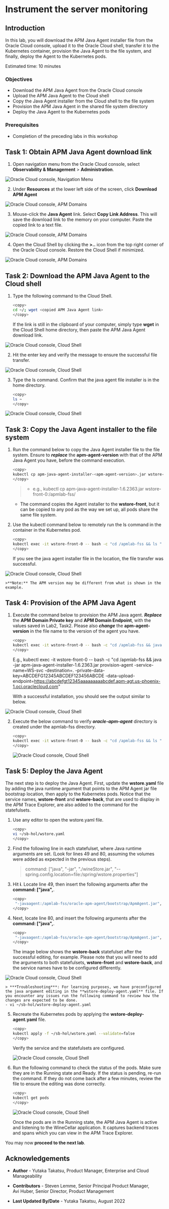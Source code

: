 # Instrument the server monitoring

## Introduction

In this lab, you will download the APM Java Agent installer file from the Oracle Cloud console, upload it to the Oracle Cloud shell, transfer it to the Kubernetes container, provision the Java Agent to the file system, and finally, deploy the Agent to the Kubernetes pods.

Estimated time: 10 minutes

### Objectives

* Download the APM Java Agent from the Oracle Cloud console
*	Upload the APM Java Agent to the Cloud shell
*	Copy the Java Agent installer from the Cloud shell to the file system
*	Provision the APM Java Agent in the shared file system directory
*	Deploy the Java Agent to the Kubernetes pods

### Prerequisites

* Completion of the preceding labs in this workshop

## Task 1: Obtain APM Java Agent download link

1.	Open navigation menu from the Oracle Cloud console, select **Observability & Management** > **Administration**.

   ![Oracle Cloud console, Navigation Menu](images/4-1-1-menu.png " ")

2.	Under **Resources** at the lower left side of the screen, click **Download APM Agent**

   ![Oracle Cloud console, APM Domains](images/4-1-2-apmdomain.png " ")

3.	Mouse-click the **Java Agent** link. Select **Copy Link Address**. This will save the download link to the memory on your computer. Paste the copied link to a text file.

   ![Oracle Cloud console, APM Domains](images/4-1-3-apmdomain.png " ")

4. 	Open the Cloud Shell by clicking the **>..** icon from the top right corner of the Oracle Cloud console. Restore the Cloud Shell if minimized.

   ![Oracle Cloud console, APM Domains](images/4-1-4-cloudshell.png " ")


## Task 2: Download the APM Java Agent to the Cloud shell

1.  Type the following command to the Cloud Shell.

    ``` bash
    <copy>
    cd ~/; wget <copied APM Java Agent link>
    </copy>
    ```
    If the link is still in the clipboard of your computer, simply type **wget** in the Cloud Shell home directory, then paste the APM Java Agent download link.

   ![Oracle Cloud console, Cloud Shell](images/4-1-5-cloudshell.png " ")

2.	Hit the enter key and verify the message to ensure the successful file transfer.

   ![Oracle Cloud console, Cloud Shell](images/4-1-6-cloudshell.png " ")

3.  Type the ls command. Confirm that the java agent file installer is in the home directory.

    ``` bash
    <copy>
    ls ~
    </copy>
    ```
   ![Oracle Cloud console, Cloud Shell](images/4-1-7-cloudshell.png " ")

## Task 3: Copy the Java Agent installer to the file system

1.	Run the command below to copy the Java Agent installer file to the file system. Ensure to ***replace*** the **apm-agent-version** with that of the APM Java Agent you have, before the command execution.

    ``` bash
    <copy>
    kubectl cp apm-java-agent-installer-<apm-agent-version>.jar wstore-front-0:/apmlab-fss/
    </copy>
    ```

    > - e.g., kubectl cp apm-java-agent-installer-1.6.2363.jar wstore-front-0:/apmlab-fss/  
    - The command copies the Agent installer to the **wstore-front**, but it can be copied to any pod as the way we set up, all pods share the same file system.


2.	Use the kubectl command below to remotely run the ls command in the container in the Kubernetes pod.

    ``` bash
    <copy>
    kubectl exec -it wstore-front-0 -- bash -c "cd /apmlab-fss && ls "
    </copy>
    ```

    If you see the java agent installer file in the location, the file transfer was successful.

   ![Oracle Cloud console, Cloud Shell ](images/4-1-8-cloudshell.png " ")

    >**Note:** The APM version may be different from what is shown in the example.

## Task 4: Provision of the APM Java Agent


1.	Execute the command below to provision the APM Java agent. ***Replace*** the **APM Domain Private key** and **APM Domain Endpoint**, with the values saved in Lab2, Task2. Please also ***change*** the **apm-agent-version** in the file name to the version of the agent you have.

    ``` bash
    <copy>
    kubectl exec -it wstore-front-0 -- bash -c "cd /apmlab-fss && java -jar ./apm-java-agent-installer-<apm-agent-version>.jar provision-agent -service-name=WS-svc -destination=.  -private-data-key=<APM Domain Private Key> -data-upload-endpoint=<APM Domain Endpoint>"
    </copy>
    ```
    E.g., kubectl exec -it wstore-front-0 -- bash -c "cd /apmlab-fss && java -jar apm-java-agent-installer-1.6.2363.jar provision-agent -service-name=WS-svc -destination=. -private-data-key=ABCDEFG12345ABCDEF123456ABCDE -data-upload-endpoint=https://abcdefgt12345aaaaaaaaabcdef.apm-agt.us-phoenix-1.oci.oraclecloud.com"

    With a successful installation, you should see the output similar to below.

   ![Oracle Cloud console, Cloud Shell ](images/4-1-10-cloudshell.png " ")

2.	Execute the below command to verify ***oracle-apm-agent*** directory is created under the apmlab-fss directory.

    ``` bash
    <copy>
    kubectl exec -it wstore-front-0 -- bash -c "cd /apmlab-fss && ls "
    </copy>
    ```

    ![Oracle Cloud console, Cloud Shell ](images/4-1-11-cloudshell.png " ")

## Task 5: Deploy the Java Agent

The next step is to deploy the Java Agent. First, update the **wstore.yaml** file by adding the java runtime argument that points to the APM Agent jar file bootstrap location, then apply to the Kubernetes pods. Notice that the service names, **wstore-front** and **wstore-back**, that are used to display in the APM Trace Explorer, are also added to the command for the statefulsets.

1.  Use any editor to open the wstore.yaml file.

    ``` bash
    <copy>
    vi ~/sb-hol/wstore.yaml
    </copy>
    ```
2. Find the following line in each statefulset, where Java runtime arguments are set. (Look for lines 49 and 80, assuming the volumes were added as expected in the previous steps).

    >command: ["java", "-jar", "./wineStore.jar", "--spring.config.location=file:/spring/wstore.properties"]


3. Hit **i**. Locate line 49, then insert the following arguments after the **command: ["java",**.

    ``` bash
    <copy>
     "-javaagent:/apmlab-fss/oracle-apm-agent/bootstrap/ApmAgent.jar", "-Dcom.oracle.apm.agent.service.name=wstore-front",
    </copy>
    ```

4. Next, locate line 80, and insert the following arguments after the **command: ["java",**.

    ``` bash
    <copy>
     "-javaagent:/apmlab-fss/oracle-apm-agent/bootstrap/ApmAgent.jar", "-Dcom.oracle.apm.agent.service.name=wstore-back",
    </copy>
    ```
    The image below shows the **wstore-back** statefulset after the successful editing, for example. Please note that you will need to add the arguments to both statefulsets, **wstore-front** and **wstore-back**, and the service names have to be configured differently.

  ![Oracle Cloud console, Cloud Shell ](images/4-6-1-cloudshell.png " ")    


    > ***Troubleshooting***: For learning purposes, we have preconfigured the java argument editing in the **wstore-deploy-agent.yaml** file. If you encounter any issues run the following command to review how the changes are expected to be done.
    - vi ~/sb-hol/wstore-deploy-agent.yaml


5.	Recreate the Kubernetes pods by applying the **wstore-deploy-agent.yaml** file.

    ```bash
    <copy>
    kubectl apply -f ~/sb-hol/wstore.yaml --validate=false
    </copy>
    ```

    Verify the service and the statefulsets are configured.

    ![Oracle Cloud console, Cloud Shell ](images/4-6-2-cloudshell.png " ")    

6.	Run the following command to check the status of the pods. Make sure they are in the Running state and Ready. If the status is pending, re-run the command. If they do not come back after a few minutes, review the file to ensure the editing was done correctly.  

    ```bash
    <copy>
    kubectl get pods
    </copy>
    ```
    ![Oracle Cloud console, Cloud Shell ](images/4-6-3-cloudshell.png " ")

    Once the pods are in the Running state, the APM Java Agent is active and listening to the WineCellar application. It captures backend traces and spans which you can view in the APM Trace Explorer.

You may now **proceed to the next lab**.

## Acknowledgements

* **Author** - Yutaka Takatsu, Product Manager, Enterprise and Cloud Manageability
- **Contributors** - Steven Lemme, Senior Principal Product Manager,  
Avi Huber, Senior Director, Product Management
* **Last Updated By/Date** - Yutaka Takatsu, August 2022
